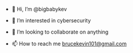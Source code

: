 - 👋 Hi, I’m @bigbabykev
- 👀 I’m interested in cybersecurity

- 💞️ I’m looking to collaborate on anything
- 📫 How to reach me brucekevin101@gmail.com

<!---
bigbabykev/bigbabykev is a ✨ special ✨ repository because its `README.md` (this file) appears on your GitHub profile.
You can click the Preview link to take a look at your changes.
--->
